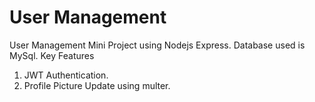 # User Management
User Management Mini Project using Nodejs Express. Database used is MySql. 
Key Features
1. JWT Authentication.
2. Profile Picture Update using multer.
